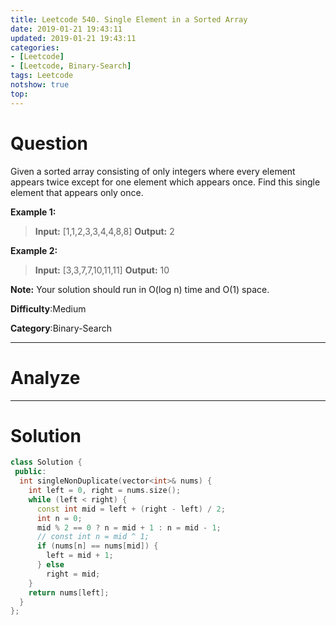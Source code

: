 ```yaml
---
title: Leetcode 540. Single Element in a Sorted Array
date: 2019-01-21 19:43:11
updated: 2019-01-21 19:43:11
categories: 
- [Leetcode]
- [Leetcode, Binary-Search]
tags: Leetcode
notshow: true
top:
---
```


# Question

Given a sorted array consisting of only integers where every element appears twice except for one element which appears once. Find this single element that appears only once.

**Example 1:**  

> **Input:** [1,1,2,3,3,4,4,8,8]
> **Output:** 2

**Example 2:**  

> **Input:** [3,3,7,7,10,11,11]
> **Output:** 10

**Note:**  Your solution should run in O(log n) time and O(1) space.

**Difficulty**:Medium

**Category**:Binary-Search

<!-- more -->

------------

# Analyze

------------

# Solution

```cpp
class Solution {
 public:
  int singleNonDuplicate(vector<int>& nums) {
    int left = 0, right = nums.size();
    while (left < right) {
      const int mid = left + (right - left) / 2;
      int n = 0;
      mid % 2 == 0 ? n = mid + 1 : n = mid - 1;
      // const int n = mid ^ 1;
      if (nums[n] == nums[mid]) {
        left = mid + 1;
      } else
        right = mid;
    }
    return nums[left];
  }
};
```


